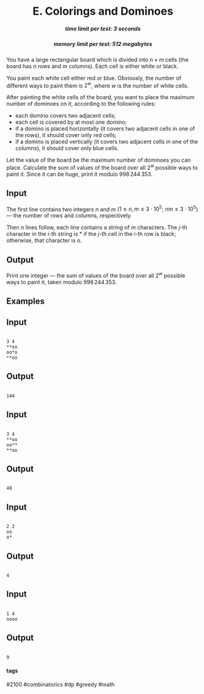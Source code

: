 <h1 style='text-align: center;'> E. Colorings and Dominoes</h1>

<h5 style='text-align: center;'>time limit per test: 3 seconds</h5>
<h5 style='text-align: center;'>memory limit per test: 512 megabytes</h5>

You have a large rectangular board which is divided into $n \times m$ cells (the board has $n$ rows and $m$ columns). Each cell is either white or black.

You paint each white cell either red or blue. Obviously, the number of different ways to paint them is $2^w$, where $w$ is the number of white cells.

After painting the white cells of the board, you want to place the maximum number of dominoes on it, according to the following rules:

* each domino covers two adjacent cells;
* each cell is covered by at most one domino;
* if a domino is placed horizontally (it covers two adjacent cells in one of the rows), it should cover only red cells;
* if a domino is placed vertically (it covers two adjacent cells in one of the columns), it should cover only blue cells.

Let the value of the board be the maximum number of dominoes you can place. Calculate the sum of values of the board over all $2^w$ possible ways to paint it. Since it can be huge, print it modulo $998\,244\,353$.

## Input

The first line contains two integers $n$ and $m$ ($1 \le n, m \le 3 \cdot 10^5$; $nm \le 3 \cdot 10^5$) — the number of rows and columns, respectively.

Then $n$ lines follow, each line contains a string of $m$ characters. The $j$-th character in the $i$-th string is * if the $j$-th cell in the $i$-th row is black; otherwise, that character is o.

## Output

Print one integer — the sum of values of the board over all $2^w$ possible ways to paint it, taken modulo $998\,244\,353$.

## Examples

## Input


```

3 4
**oo
oo*o
**oo

```
## Output


```

144

```
## Input


```

3 4
**oo
oo**
**oo

```
## Output


```

48

```
## Input


```

2 2
oo
o*

```
## Output


```

4

```
## Input


```

1 4
oooo

```
## Output


```

9

```


#### tags 

#2100 #combinatorics #dp #greedy #math 
